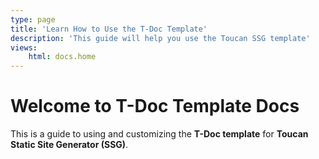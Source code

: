 ```yaml
---
type: page
title: 'Learn How to Use the T-Doc Template'
description: 'This guide will help you use the Toucan SSG template'
views:
    html: docs.home
---
```


# Welcome to T-Doc Template Docs

This is a guide to using and customizing the **T-Doc template** for **Toucan Static Site Generator (SSG)**.

